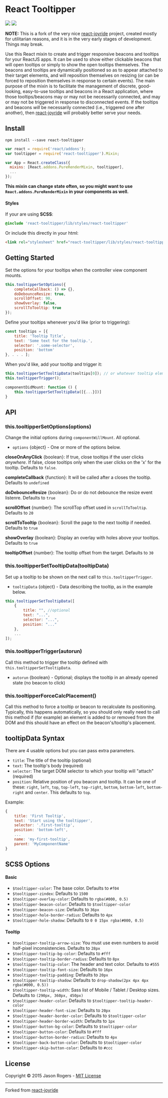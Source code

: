 React Tooltipper
===

<a href="https://www.npmjs.com/package/react-tooltipper" target="_blank">![](https://badge.fury.io/js/react-tooltipper.svg)</a> <a href="https://travis-ci.org/jmrog/react-tooltipper" target="_blank">![](https://travis-ci.org/jmrog/react-tooltipper.svg)</a>

<!---
<a href="http://jmrog.github.io/react-tooltipper/" target="_blank">![](http://jmrog.github.io/react-tooltipper/media/example.png)</a>

View the demo <a href="http://jmrog.github.io/react-tooltipper/" target="_blank">here</a>.
-->

**NOTE:** This is a fork of the very nice [react-joyride](https://github.com/gilbarbara/react-joyride)
project, created mostly for utilitarian reasons, and it is in the very early stages of development.
Things may break.

Use this React mixin to create and trigger responsive beacons and tooltips for your ReactJS apps. It can
be used to show either clickable beacons that will open tooltips or simply to show the open tooltips
themselves. The beacons and tooltips are dynamically positioned so as to appear attached to their target
elements, and will reposition themselves on resizing (or can be forced to reposition themselves in
response to certain events). The main purpose of the mixin is to facilitate the management of discrete,
good-looking, easy-to-use tooltips and beacons in a React application, where those tooltips/beacons may
or may not be necessarily connected, and may or may not be triggered in response to disconnected events.
If the tooltips and beacons *will* be necessarily connected (i.e., triggered one after another), then
[react-joyride](https://github.com/gilbarbara/react-joyride) will probably better serve your needs.


## Install

```
npm install --save react-tooltipper
```


```javascript
var react = require('react/addons');
var tooltipper = require('react-tooltipper').Mixin;

var App = React.createClass({
  mixins: [React.addons.PureRenderMixin, tooltipper],
  ...
});
```

**This mixin can change state often, so you might want to use `React.addons.PureRenderMixin` in your
components as well.**

#### Styles

If your are using **SCSS**:

```scss
@include 'react-tooltipper/lib/styles/react-tooltipper'

```

Or include this directly in your html:

```html
<link rel="stylesheet" href="react-tooltipper/lib/styles/react-tooltipper.css" type="text/css">
```


## Getting Started

Set the options for your tooltips when the controller view component mounts.

```javascript
this.tooltipperSetOptions({
    completeCallback: () => {},
    doDebounceResize: true,
    scrollOffset: 90,
    showOverlay: false,
    scrollToTooltip: true
});
```

Define your tooltips whenever you'd like (prior to triggering):

```javascript
const tooltips = [{
    title: 'Tooltip Title',
    text: 'Some text for the tooltip.',
    selector: '.some-selector',
    position: 'bottom'
}, . . . ];
```
When you'd like, add your tooltip and trigger it:

```javascript
this.tooltipperSetTooltipData(tooltips[0]); // or whatever tooltip element you'd like
this.tooltipperTrigger();
```

```javascript
componentDidMount: function () {
    this.tooltipperSetTooltipData([{...}])]
}
```

## API

### this.tooltipperSetOptions(options)

Change the initial options during `componentWillMount`. All optional.

- `options` {object} - One or more of the options below.

**closeOnAnyClick** {boolean}: If true, close tooltips if the user clicks *anywhere*. If false, close
    tooltips only when the user clicks on the 'x' for the tooltip. Defaults to `false`.

**completeCallback** {function}: It will be called after a closes the tooltip. Defaults to `undefined`

**doDebounceResize** {boolean}: Do or do not debounce the resize event listenre. Defaults to `true`

**scrollOffset** {number}: The scrollTop offset used in `scrollToTooltip`. Defaults to `20`

**scrollToTooltip** {boolean}: Scroll the page to the next tooltip if needed. Defaults to `true`

**showOverlay** {boolean}: Display an overlay with holes above your tooltips. Defaults to `true`

**tooltipOffset** {number}: The tooltip offset from the target. Defaults to `30`

### this.tooltipperSetTooltipData(tooltipData)

Set up a tooltip to be shown on the next call to `this.tooltipperTrigger`.

- `tooltipData` {object} - Data describing the tooltip, as in the example below.

```javascript
this.tooltipperSetTooltipData([
	{
		title: "", //optional
		text: "...",
		selector: "...",
		position: "..."
	},
	...
]);
```

### this.tooltipperTrigger(autorun)

Call this method to trigger the tooltip defined with `this.tooltipperSetTooltipData`.

- `autorun` {boolean} - Optional; displays the tooltip in an already opened state (no beacon to click)

### this.tooltipperForceCalcPlacement()

Call this method to force a tooltip or beacon to recalculate its positioning. Typically, this happens
automatically, so you should only really need to call this method if (for example) an element is added
to or removed from the DOM and this should have an effect on the beacon's/tooltip's placement.


## tooltipData Syntax
There are 4 usable options but you can pass extra parameters.

- `title`: The title of the tooltip (optional)
- `text`: The tooltip's body (required)
- `selector`: The target DOM selector to which your tooltip will "attach" (required)
- `position`: Relative position of you beacon and tooltip. It can be one of these: `right`, `left`, `top`, `top-left`, `top-right`, `bottom`, `bottom-left`, `bottom-right` and `center`. This defaults to `top`.

Example:

```javascript
{
    title: 'First Tooltip',
    text: 'Start using the tooltipper',
    selector: '.first-tooltip',
    position: 'bottom-left',
    ...
    name: 'my-first-tooltip',
    parent: 'MyComponentName'
}
```

## SCSS Options

#### Basic

- `$tooltipper-color`: The base color. Defaults to `#f04`
- `$tooltipper-zindex`: Defaults to `1500`
- `$tooltipper-overlay-color`: Defaults to `rgba(#000, 0.5)`
- `$tooltipper-beacon-color`: Defaults to `$tooltipper-color`
- `$tooltipper-beacon-size`: Defaults to `36px`
- `$tooltipper-hole-border-radius`: Defaults to `4px`
- `$tooltipper-hole-shadow`: Defaults to `0 0 15px rgba(#000, 0.5)`

#### Tooltip

- `$tooltipper-tooltip-arrow-size`: You must use even numbers to avoid half-pixel inconsistencies. Defaults to `28px`
- `$tooltipper-tooltip-bg-color`: Defaults to `#fff`
- `$tooltipper-tooltip-border-radius`: Defaults to `8px`
- `$tooltipper-tooltip-color`: The header and text color. Defaults to `#555`
- `$tooltipper-tooltip-font-size`: Defaults to `16px`
- `$tooltipper-tooltip-padding`: Defaults to `20px`
- `$tooltipper-tooltip-shadow`: Defaults to `drop-shadow(2px 4px 4px rgba(#000, 0.5))`
- `$tooltipper-tooltip-width`: Sass list of Mobile / Tablet / Desktop sizes. Defaults to `(290px, 360px, 450px)`
- `$tooltipper-header-color`: Defaults to `$tooltipper-tooltip-header-color`
- `$tooltipper-header-font-size`: Defaults to `20px`
- `$tooltipper-header-border-color`: Defaults to `$tooltipper-color`
- `$tooltipper-header-border-width`: Defaults to `1px`
- `$tooltipper-button-bg-color`: Defaults to `$tooltipper-color`
- `$tooltipper-button-color`: Defaults to `#fff`
- `$tooltipper-button-border-radius`: Defaults to `4px`
- `$tooltipper-back-button-color`: Defaults to `$tooltipper-color`
- `$tooltipper-skip-button-color`: Defaults to `#ccc`

## License

Copyright © 2015 Jason Rogers - [MIT License](LICENSE)

---

Forked from [react-joyride](https://github.com/gilbarbara/react-joyride)

